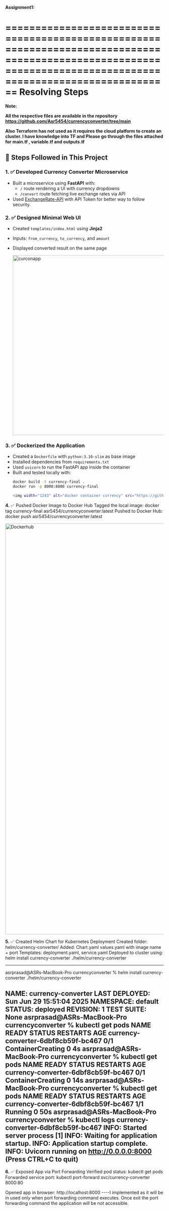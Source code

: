 **Assignment1:**

==============================================================================================================================================================
                                                                Resolving Steps
==============================================================================================================================================================                                                                
**Note:**

**All the respective files are available in the repository https://github.com/Asr5454/currencyconverter/tree/main**

**Also Terraform has not used as it requires the cloud platform to create an cluster. I have knowledge into TF and Please go through the files attached for main.tf , variable.tf and outputs.tf**

## 🔧 Steps Followed in This Project

### 1. ✅ Developed Currency Converter Microservice
- Built a microservice using **FastAPI** with:
  - `/` route rendering a UI with currency dropdowns
  - `/convert` route fetching live exchange rates via API
- Used [ExchangeRate-API](https://www.exchangerate-api.com/) with API Token for better way to follow security.


### 2. ✅ Designed Minimal Web UI
- Created `templates/index.html` using **Jinja2**
- Inputs: `from_currency`, `to_currency`, and `amount`
- Displayed converted result on the same page

  <img width="570" alt="curconapp" src="https://github.com/user-attachments/assets/efcfcac8-66ce-40d2-a39f-99439ef58d49" />


### 3. ✅ Dockerized the Application
- Created a `Dockerfile` with `python:3.10-slim` as base image
- Installed dependencies from `requirements.txt`
- Used `uvicorn` to run the FastAPI app inside the container
- Built and tested locally with:
  ```bash
  docker build -t currency-final .
  docker run -p 8000:8000 currency-final

  <img width="1243" alt="docker container currency" src="https://github.com/user-attachments/assets/063c4284-b4c9-4347-93ce-2a507a537ea4" />

  
**4.** ✅ Pushed Docker Image to Docker Hub
Tagged the local image:
docker tag currency-final asr5454/currencyconverter:latest
Pushed to Docker Hub:
docker push asr5454/currencyconverter:latest

<img width="1302" alt="Dockerhub" src="https://github.com/user-attachments/assets/740dcbac-e0f9-41cd-a6c7-7f6e1fd2f5fd" />


**5.** ✅ Created Helm Chart for Kubernetes Deployment
Created folder: helm/currency-converter/
Added:
Chart.yaml
values.yaml with image name + port
Templates: deployment.yaml, service.yaml
Deployed to cluster using:
helm install currency-converter ./helm/currency-converter

-----------------------------------------------------------
asrprasad@ASRs-MacBook-Pro currencyconverter % helm install currency-converter ./helm/currency-converter

NAME: currency-converter
LAST DEPLOYED: Sun Jun 29 15:51:04 2025
NAMESPACE: default
STATUS: deployed
REVISION: 1
TEST SUITE: None
asrprasad@ASRs-MacBook-Pro currencyconverter % kubectl get pods
NAME                                  READY   STATUS              RESTARTS   AGE
currency-converter-6dbf8cb59f-bc467   0/1     ContainerCreating   0          4s
asrprasad@ASRs-MacBook-Pro currencyconverter % kubectl get pods
NAME                                  READY   STATUS              RESTARTS   AGE
currency-converter-6dbf8cb59f-bc467   0/1     ContainerCreating   0          14s
asrprasad@ASRs-MacBook-Pro currencyconverter % kubectl get pods
NAME                                  READY   STATUS    RESTARTS   AGE
currency-converter-6dbf8cb59f-bc467   1/1     Running   0          50s
asrprasad@ASRs-MacBook-Pro currencyconverter % kubectl logs currency-converter-6dbf8cb59f-bc467
INFO:     Started server process [1]
INFO:     Waiting for application startup.
INFO:     Application startup complete.
INFO:     Uvicorn running on http://0.0.0.0:8000 (Press CTRL+C to quit)
-------------------------------------------------------------



**6.** ✅ Exposed App via Port Forwarding
Verified pod status:
kubectl get pods
Forwarded service port:
kubectl port-forward svc/currency-converter 8000:80

Opened app in browser: http://localhost:8000 ----I implemented as it will be in used only when port forwarding command executes. Once exit the port forwarding command the application will be not accessible.
